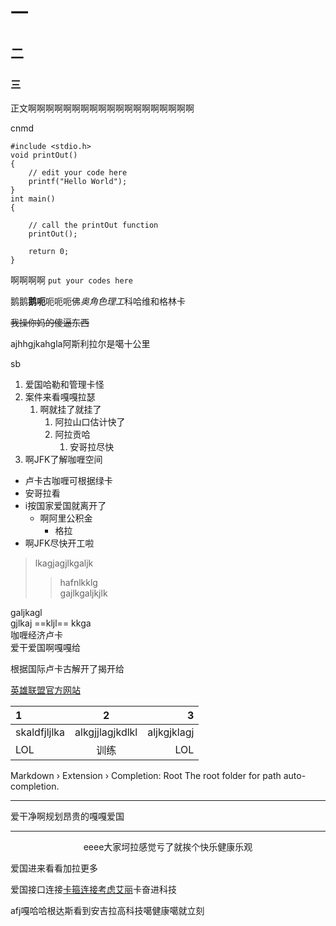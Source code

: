 # 一

## 二

### 三

正文啊啊啊啊啊啊啊啊啊啊啊啊啊啊啊啊啊啊啊

cnmd

```
#include <stdio.h>
void printOut()
{
    // edit your code here
    printf("Hello World");
}
int main()
{

    // call the printOut function
    printOut();

    return 0;
}
```
啊啊啊啊 `put your codes here`

鹅鹅**鹅呃**呃呃呃佛*奥角色理工*科哈维和格林卡

~~我操你妈的傻逼东西~~

ajhhgjkahgla阿斯利拉尔是噶十公里

sb

1. 爱国哈勒和管理卡怪
2. 案件来看嘎嘎拉瑟
   1. 啊就挂了就挂了
      1. 阿拉山口估计快了
      2. 阿拉贡哈
         1. 安哥拉尽快
3. 啊JFK了解咖喱空间

- 卢卡古咖喱可根据绿卡
- 安哥拉看
- i按国家爱国就离开了
  - 啊阿里公积金
    - 格拉
- 啊JFK尽快开工啦
  
> lkagjagjlkgaljk  
>>hafnlkklg  
gajlkgaljkjlk  
>> 

galjkagl  
gjlkaj ==kljl== kkga  
咖喱经济卢卡  
爱干爱国啊嘎嘎给

根据国际卢卡古解开了揭开给

[英雄联盟官方网站](https://lol.qq.com/)

| 1            |        2        |           3 |
| :----------- | :-------------: | ----------: |
| skaldfjljlka | alkgjjlagjkdlkl | aljkgjklagj |
| LOL          |      训练       |         LOL |

Markdown › Extension › Completion: Root
The root folder for path auto-completion.

---
爱干净啊规划昂贵的嘎嘎爱国
***
<center>eeee大家坷拉感觉亏了就挨个快乐健康乐观</center>

爱国进来看看加拉更多

爱国接口连接<u>卡箍连接考虑艾丽</u>卡奋进科技

afj嘎哈哈根达斯看到安吉拉高科技噶健康噶就立刻
